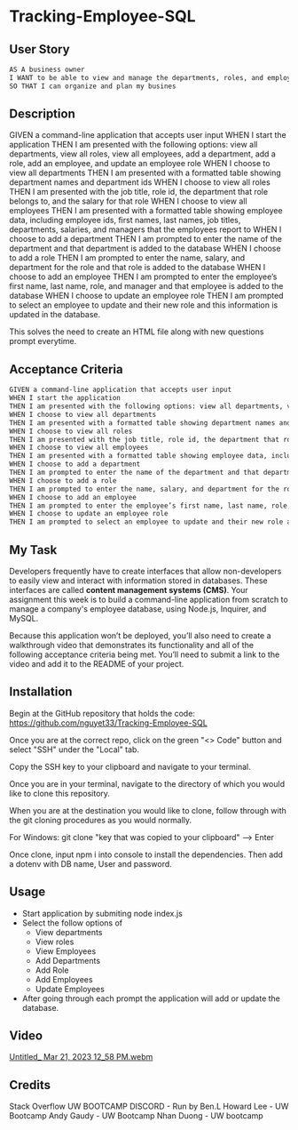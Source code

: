 # Tracking-Employee-SQL


## User Story
```md
AS A business owner
I WANT to be able to view and manage the departments, roles, and employees in my company
SO THAT I can organize and plan my busines
```
## Description
GIVEN a command-line application that accepts user input WHEN I start the application THEN I am presented with the following options: view all departments, view all roles, view all employees, add a department, add a role, add an employee, and update an employee role WHEN I choose to view all departments THEN I am presented with a formatted table showing department names and department ids WHEN I choose to view all roles THEN I am presented with the job title, role id, the department that role belongs to, and the salary for that role WHEN I choose to view all employees THEN I am presented with a formatted table showing employee data, including employee ids, first names, last names, job titles, departments, salaries, and managers that the employees report to WHEN I choose to add a department THEN I am prompted to enter the name of the department and that department is added to the database WHEN I choose to add a role THEN I am prompted to enter the name, salary, and department for the role and that role is added to the database WHEN I choose to add an employee THEN I am prompted to enter the employee’s first name, last name, role, and manager and that employee is added to the database WHEN I choose to update an employee role THEN I am prompted to select an employee to update and their new role and this information is updated in the database.

This solves the need to create an HTML file along with new questions prompt everytime. 

## Acceptance Criteria
```md
GIVEN a command-line application that accepts user input
WHEN I start the application
THEN I am presented with the following options: view all departments, view all roles, view all employees, add a department, add a role, add an employee, and update an employee role
WHEN I choose to view all departments
THEN I am presented with a formatted table showing department names and department ids
WHEN I choose to view all roles
THEN I am presented with the job title, role id, the department that role belongs to, and the salary for that role
WHEN I choose to view all employees
THEN I am presented with a formatted table showing employee data, including employee ids, first names, last names, job titles, departments, salaries, and managers that the employees report to
WHEN I choose to add a department
THEN I am prompted to enter the name of the department and that department is added to the database
WHEN I choose to add a role
THEN I am prompted to enter the name, salary, and department for the role and that role is added to the database
WHEN I choose to add an employee
THEN I am prompted to enter the employee’s first name, last name, role, and manager, and that employee is added to the database
WHEN I choose to update an employee role
THEN I am prompted to select an employee to update and their new role and this information is updated in the database 
```

## My Task
Developers frequently have to create interfaces that allow non-developers to easily view and interact with information stored in databases. These interfaces are called **content management systems (CMS)**. Your assignment this week is to build a command-line application from scratch to manage a company's employee database, using Node.js, Inquirer, and MySQL.

Because this application won’t be deployed, you’ll also need to create a walkthrough video that demonstrates its functionality and all of the following acceptance criteria being met. You’ll need to submit a link to the video and add it to the README of your project.


## Installation
Begin at the GitHub repository that holds the code:
https://github.com/nguyet33/Tracking-Employee-SQL

Once you are at the correct repo, click on the green "<> Code" button and select "SSH" under the "Local" tab.

Copy the SSH key to your clipboard and navigate to your terminal.

Once you are in your terminal, navigate to the directory of which you would like to clone this repository.

When you are at the destination you would like to clone, follow through with the git cloning procedures as you would normally.

For Windows: git clone "key that was copied to your clipboard" --> Enter

Once clone, input npm i into console to install the dependencies. Then add a dotenv with DB name, User and password. 

## Usage
- Start application by submiting node index.js
- Select the follow options of
    - View departments
    - View roles
    - View Employees
    - Add Departments
    - Add Role
    - Add Employees
    - Update Employees
- After going through each prompt the application will add or update the database.

## Video 
[Untitled_ Mar 21, 2023 12_58 PM.webm](https://user-images.githubusercontent.com/120419348/226728419-5dae8be6-f1f3-4942-82fb-2f74f8c62e48.webm)



## Credits
Stack Overflow 
UW BOOTCAMP DISCORD - Run by Ben.L
Howard Lee - UW Bootcamp 
Andy Gaudy - UW Bootcamp
Nhan Duong - UW bootcamp